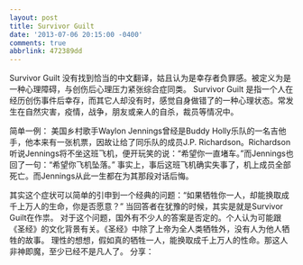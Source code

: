 ```yaml
---
layout: post
title: Survivor Guilt
date: '2013-07-06 20:15:00 -0400'
comments: true
abbrlink: 472389dd
---
```

Survivor Guilt 没有找到恰当的中文翻译，姑且认为是幸存者负罪感。被定义为是一种心理障碍，与创伤后心理压力紧张综合症同类。
Survivor Guilt 是指一个人在经历创伤事件后幸存，而其它人却没有时，感觉自身做错了的一种心理状态。常发生在自然灾害，疫情，战争，朋友或亲人的自杀，裁员等情况中。

简单一例：
美国乡村歌手Waylon Jennings曾经是Buddy Holly乐队的一名吉他手，他本来有一张机票，因故让给了同乐队的成员J.P. Richardson。Richardson听说Jennings将不坐这班飞机，便开玩笑的说：“希望你一直堵车。”而Jennings也回了一句：“希望你飞机坠落。”
事实上，事后这班飞机确实失事了，机上成员全部死亡。而Jennings从此一生都在为其那段对话后悔。


其实这个症状可以简单的引申到一个经典的问题：“如果牺牲你一人，却能换取成千上万人的生命，你是否愿意？”
当回答者在犹豫的时候，其实是就是Survivor Guilt在作祟。
对于这个问题，国外有不少人的答案是否定的。个人认为可能跟《圣经》的文化背景有关。《圣经》中除了上帝为全人类牺牲外，没有人为他人牺牲的故事。
理性的想想，假如真的牺牲一人，能换取成千上万人的性命。那这人非神即魔，至少已经不是凡人了。
分享：
